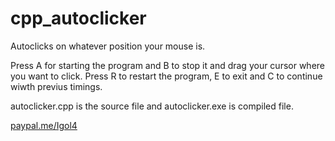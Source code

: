 # cpp_autoclicker
Autoclicks on whatever position your mouse is. 

Press A for starting the program and B to stop it and drag your cursor where you want to click. Press R to restart the program, E to exit and C to continue wiwth previus timings.

autoclicker.cpp is the source file and autoclicker.exe is compiled file.

[paypal.me/Igol4](paypal.me/Igol4)
